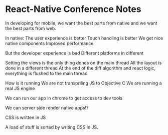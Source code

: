 # React-Native Conference Notes

In developing for mobile, we want the best parts from native and we want the best parts from web.

In native:
The user experience is better
Touch handling is better
We get nice native components 
Improved performance

But the developer experience is bad
Different platforms in different 


Setting the views is the only thing dones on the main thread
All the layout is done in a different thread
At the end of the diff algorithm and react logic, everything is flushed to the main thread

How is it running
We are not transpriling JS to Objective C 
We are running a real JS engine

We can run our app in chrome to get access to dev tools

We can server side render native apps!?

CSS is written in JS

A load of stuff is sorted by writing CSS in JS. 

